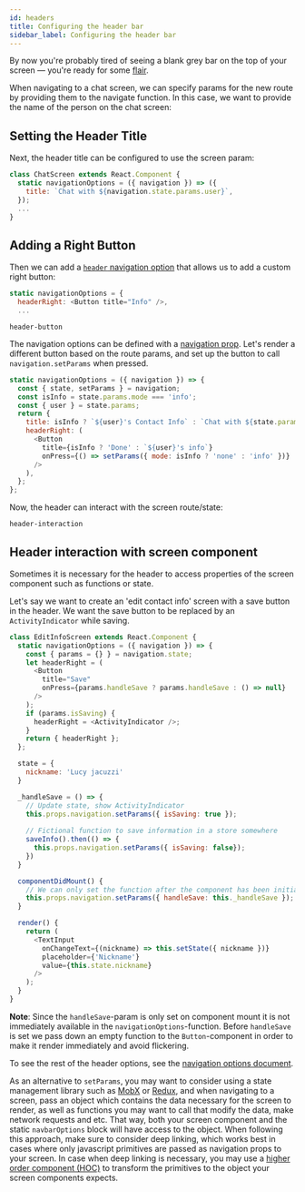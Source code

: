 ```yaml
---
id: headers
title: Configuring the header bar
sidebar_label: Configuring the header bar
---
```


By now you're probably tired of seeing a blank grey bar on the top of your screen &mdash; you're ready for some [flair](https://memegenerator.net/img/images/600x600/14303485/stan-flair-office-space.jpg).

When navigating to a chat screen, we can specify params for the new route by providing them to the navigate function. In this case, we want to provide the name of the person on the chat screen:

## Setting the Header Title

Next, the header title can be configured to use the screen param:

```js
class ChatScreen extends React.Component {
  static navigationOptions = ({ navigation }) => ({
    title: `Chat with ${navigation.state.params.user}`,
  });
  ...
}
```

## Adding a Right Button

Then we can add a [`header` navigation option](/docs/navigators/navigation-options#Stack-Navigation-Options) that allows us to add a custom right button:

```js
static navigationOptions = {
  headerRight: <Button title="Info" />,
  ...
```

```phone-example
header-button
```

The navigation options can be defined with a [navigation prop](/docs/navigators/navigation-prop). Let's render a different button based on the route params, and set up the button to call `navigation.setParams` when pressed.

```js
static navigationOptions = ({ navigation }) => {
  const { state, setParams } = navigation;
  const isInfo = state.params.mode === 'info';
  const { user } = state.params;
  return {
    title: isInfo ? `${user}'s Contact Info` : `Chat with ${state.params.user}`,
    headerRight: (
      <Button
        title={isInfo ? 'Done' : `${user}'s info`}
        onPress={() => setParams({ mode: isInfo ? 'none' : 'info' })}
      />
    ),
  };
};
```

Now, the header can interact with the screen route/state:

```phone-example
header-interaction
```

## Header interaction with screen component

Sometimes it is necessary for the header to access properties of the screen component such as functions or state.

Let's say we want to create an 'edit contact info' screen with a save button in the header. We want the save button to be replaced by an `ActivityIndicator` while saving.

```js
class EditInfoScreen extends React.Component {
  static navigationOptions = ({ navigation }) => {
    const { params = {} } = navigation.state;
    let headerRight = (
      <Button
        title="Save"
        onPress={params.handleSave ? params.handleSave : () => null}
      />
    );
    if (params.isSaving) {
      headerRight = <ActivityIndicator />;
    }
    return { headerRight };
  };

  state = {
    nickname: 'Lucy jacuzzi'
  }

  _handleSave = () => {
    // Update state, show ActivityIndicator
    this.props.navigation.setParams({ isSaving: true });
    
    // Fictional function to save information in a store somewhere
    saveInfo().then(() => {
      this.props.navigation.setParams({ isSaving: false});
    })
  }

  componentDidMount() {
    // We can only set the function after the component has been initialized
    this.props.navigation.setParams({ handleSave: this._handleSave });
  }

  render() {
    return (
      <TextInput
        onChangeText={(nickname) => this.setState({ nickname })}
        placeholder={'Nickname'}
        value={this.state.nickname}
      />
    );
  }
}
```

**Note**: Since the `handleSave`-param is only set on component mount it is not immediately available in the `navigationOptions`-function. Before `handleSave` is set we pass down an empty function to the `Button`-component in order to make it render immediately and avoid flickering.


To see the rest of the header options, see the [navigation options document](/docs/navigators/navigation-options#Stack-Navigation-Options).

As an alternative to `setParams`, you may want to consider using a state management library such as [MobX](https://github.com/mobxjs/mobx) or [Redux](https://github.com/reactjs/redux), and when navigating to a screen, pass an object which contains the data necessary for the screen to render, as well as functions you may want to call that modify the data, make network requests and etc. That way, both your screen component and the static `navbarOptions` block will have access to the object. When following this approach, make sure to consider deep linking, which works best in cases where only javascript primitives are passed as navigation props to your screen. In case when deep linking is necessary, you may use a [higher order component (HOC)](https://reactjs.org/docs/higher-order-components.html) to transform the primitives to the object your screen components expects.




<!-- Each screen can configure various aspects about how it gets presented in parent navigators. You can configure 

**Static configuration:** Each navigation option can either be directly assigned:

```js
class MyScreen extends React.Component {
  static navigationOptions = {
    title: 'Great',
  };
  ...
```

**Dynamic Configuration**

Or, the options can be a function that takes the following arguments, and returns an object of navigation options that will override the route-defined and navigator-defined navigationOptions.

- `props` - The same props that are available to the screen component
  - `navigation` - The [navigation prop](/docs/navigators/navigation-prop) for the screen, with the screen's route at `navigation.state`
  - `screenProps` - The props passing from above the navigator component
  - `navigationOptions` - The default or previous options that would be used if new values are not provided

```js
class ProfileScreen extends React.Component {
  static navigationOptions = ({ navigation, screenProps }) => ({
    title: navigation.state.params.name + "'s Profile!",
    headerRight: <Button color={screenProps.tintColor} {...} />,
  });
  ...
```

The screenProps are passed in at render-time. If this screen was hosted in a SimpleApp navigator:

```js
<SimpleApp
  screenProps={{tintColor: 'blue'}}
  // navigation={{state, dispatch}} // optionally control the app
/>
```

## Generic Navigation Options

The `title` navigation option is generic between every navigator. It is used to set the title string for a given screen.

```js
class MyScreen extends React.Component {
  static navigationOptions = {
    title: 'Great',
  };
  ...
```

Unlike the other nav options which are only utilized by the navigator view, the title option can be used by the environment to update the title in the browser window or app switcher.

## Default Navigation Options

It's very common to define `navigationOptions` on a screen, but sometimes it is useful to define `navigationOptions` on a navigator too.

Imagine the following scenario:
Your `TabNavigator` represents one of the screens in the app, and is nested within a top-level `StackNavigator`:

```
StackNavigator({
  route1: { screen: RouteOne },
  route2: { screen: MyTabNavigator },
});
```

Now, when `route2` is active, you would like to change the tint color of a header. It's easy to do it for `route1`, and it should also be easy to do it for `route2`. This is what Default Navigation Options are for - they are simply `navigationOptions` set on a navigator:

```js
const MyTabNavigator = TabNavigator({
  profile: ProfileScreen,
  ...
}, {
  navigationOptions: {
    headerTintColor: 'blue',
  },
});
```

Note that you can still decide to **also** specify the `navigationOptions` on the screens at the leaf level - e.g.  the `ProfileScreen` above. The `navigationOptions` from the screen will be merged key-by-key with the default options coming from the navigator. Whenever both the navigator and screen define the same option (e.g. `headerTintColor`), the screen wins. Therefore, you could change the tint color when `ProfileScreen` is active by doing the following:

```js
class ProfileScreen extends React.Component {
  static navigationOptions = {
    headerTintColor: 'black',
  };
  ...
}
```

## Navigation Option Reference

List of available navigation options depends on the `navigator` the screen is added to.

Check available options for:
- [`drawer navigator`](/docs/navigators/drawer#Screen-Navigation-Options)
- [`stack navigator`](/docs/navigators/stack#Screen-Navigation-Options)
- [`tab navigator`](/docs/navigators/tab#Screen-Navigation-Options) -->